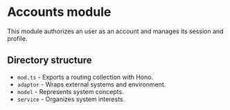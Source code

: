 # Accounts module

This module authorizes an user as an account and manages its session and profile.

## Directory structure

- `mod.ts` - Exports a routing collection with Hono.
- `adaptor` - Wraps external systems and environment.
- `model` - Represents system concepts.
- `service` - Organizes system interests.

